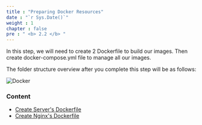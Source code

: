```yaml
---
title : "Preparing Docker Resources"
date : "`r Sys.Date()`"
weight : 1
chapter : false
pre : " <b> 2.2 </b> "
---
```


In this step, we will need to create 2 Dockerfile to build our images. Then create docker-compose.yml file to manage all our images.

The folder structure overview after you complete this step will be as follows:

![Docker](/images/2.prerequisite/002-docker.png)

### Content
  - [Create Server's Dockerfile](2.1.1-createserverimage/)
  - [Create Nginx's Dockerfile](2.1.2-createnginximage)